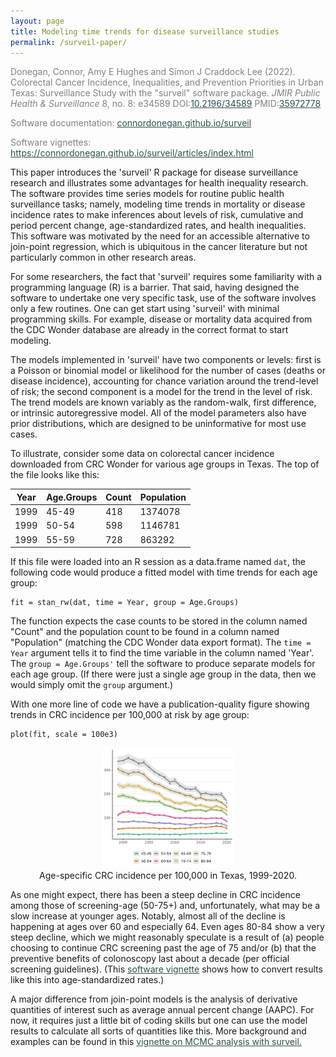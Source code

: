 ```yaml
---
layout: page
title: Modeling time trends for disease surveillance studies
permalink: /surveil-paper/
---
```



<p style="color:Gray"> Donegan, Connor, Amy E Hughes and Simon J Craddock Lee (2022). Colorectal Cancer Incidence, Inequalities, and Prevention Priorities in Urban Texas: Surveillance Study with the "surveil" software package. <em>JMIR Public Health & Surveillance</em> 8, no. 8: e34589 DOI:<a style="color:DarkSlateGray" href="https://doi.org/10.2196/34589">10.2196/34589</a> PMID:<a style="color:DarkSlateGray" href="https://pubmed.ncbi.nlm.nih.gov/35972778/a">35972778</a></p>

<p style="color:Gray">Software documentation: <a style="color:DarkSlateGray" href="https://connordonegan.github.io/surveil">connordonegan.github.io/surveil</a></p>

<p style="color:Gray">Software vignettes: <a style="color:DarkSlateGray" href="https://connordonegan.github.io/surveil/articles/index.html">https://connordonegan.github.io/surveil/articles/index.html</a></p>

<p> This paper introduces the 'surveil' R package for disease surveillance research and illustrates some advantages for health inequality research. The software provides time series models for routine public health surveillance tasks; namely, modeling time trends in mortality or disease incidence rates to make inferences about levels of risk, cumulative and period percent change, age-standardized rates, and health inequalities. This software was motivated by the need for an accessible alternative to join-point regression, which is ubiquitous in the cancer literature but not particularly common in other research areas.</p>

<p> For some researchers, the fact that 'surveil' requires some familiarity with a programming language (R) is a barrier. That said, having designed the software to undertake one very specific task, use of the software involves only a few routines. One can get start using 'surveil' with minimal programming skills. For example, disease or mortality data acquired from the CDC Wonder database are already in the correct format to start modeling.</p>

<p>The models implemented in 'surveil' have two components or levels: first is a Poisson or binomial model or likelihood for the number of cases (deaths or disease incidence), accounting for chance variation around the trend-level of risk; the second component is a model for the trend in the level of risk. The trend models are known variably as the random-walk, first difference, or intrinsic autoregressive model. All of the model parameters also have prior distributions, which are designed to be uninformative for most use cases.</p>

To illustrate, consider some data on colorectal cancer incidence downloaded from CRC Wonder for various age groups in Texas. The top of the file looks like this:


| Year | Age.Groups   | Count    | Population |
| ----- | -------- | ----------- | ---------- |
| 1999 | 45-49     | 418         |     1374078 |
| 1999 | 50-54     | 598         | 1146781 |
| 1999 | 55-59     | 728        | 863292 |


If this file were loaded into an R session as a data.frame named `dat`, the following code would produce a fitted model with time trends for each age group:

```
fit = stan_rw(dat, time = Year, group = Age.Groups)
```

The function expects the case counts to be stored in the column named "Count" and the population count to be found in a column named "Population" (matching the CDC Wonder data export format). The `time = Year` argument tells it to find the time variable in the column named 'Year'. The `group = Age.Groups'` tell the software to produce separate models for each age group. (If there were just a single age group in the data, then we would simply omit the `group` argument.)

With one more line of code we have a publication-quality figure showing trends in CRC incidence per 100,000 at risk by age group:

```
plot(fit, scale = 100e3)
```

<center>
<figure>
<img src="/assets/crc-trends.png" alt="CRC time trends" style="width:50%">
<figcaption> Age-specific CRC incidence per 100,000 in Texas, 1999-2020. </figcaption>
</figure>
</center>

As one might expect, there has been a steep decline in CRC incidence among those of screening-age (50-75+) and, unfortunately, what may be a slow increase at younger ages. Notably, almost all of the decline is happening at ages over 60 and especially 64. Even ages 80-84 show a very steep decline, which we might reasonably speculate is a result of (a) people choosing to continue CRC screening past the age of 75 and/or (b) that the preventive benefits of colonoscopy last about a decade (per official screening guidelines). (This <a style="color:DarkSlateGray" href="https://connordonegan.github.io/surveil/articles/age-standardization.html">software vignette</a> shows how to convert results like this into age-standardized rates.)

A major difference from join-point models is the analysis of derivative quantities of interest such as average annual percent change (AAPC). For now, it requires just a little bit of coding skills but one can use the model results to calculate all sorts of quantities like this. More background and examples can be found in this <a style="color:DarkSlateGray" href="https://connordonegan.github.io/surveil/articles/surveil-mcmc.html">vignette on MCMC analysis with surveil.</a> 

